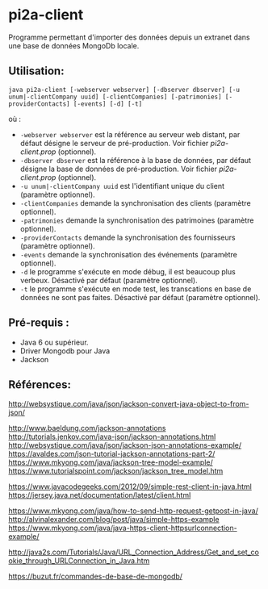# pi2a-client

Programme permettant d'importer des données depuis un extranet dans une base de données MongoDb locale.

## Utilisation:
```
java pi2a-client [-webserver webserver] [-dbserver dbserver] [-u unum|-clientCompany uuid] [-clientCompanies] [-patrimonies] [-providerContacts] [-events] [-d] [-t] 
```
où :
* ```-webserver webserver``` est la référence au serveur web distant, par défaut désigne le serveur de pré-production. Voir fichier *pi2a-client.prop* (optionnel).
* ```-dbserver dbserver``` est la référence à la base de données, par défaut désigne la base de données de pré-production. Voir fichier *pi2a-client.prop* (optionnel).
* ```-u unum|-clientCompany uuid``` est l'identifiant unique du client (paramètre optionnel).
* ```-clientCompanies``` demande la synchronisation des clients (paramètre optionnel).
* ```-patrimonies``` demande la synchronisation des patrimoines (paramètre optionnel).
* ```-providerContacts``` demande la synchronisation des fournisseurs (paramètre optionnel).
* ```-events``` demande la synchronisation des événements (paramètre optionnel).
* ```-d``` le programme s'exécute en mode débug, il est beaucoup plus verbeux. Désactivé par défaut (paramètre optionnel).
* ```-t``` le programme s'exécute en mode test, les transcations en base de données ne sont pas faites. Désactivé par défaut (paramètre optionnel).

## Pré-requis :
- Java 6 ou supérieur.
- Driver Mongodb pour Java
- Jackson

## Références:

http://websystique.com/java/json/jackson-convert-java-object-to-from-json/

http://www.baeldung.com/jackson-annotations
http://tutorials.jenkov.com/java-json/jackson-annotations.html
http://websystique.com/java/json/jackson-json-annotations-example/
https://avaldes.com/json-tutorial-jackson-annotations-part-2/
https://www.mkyong.com/java/jackson-tree-model-example/
https://www.tutorialspoint.com/jackson/jackson_tree_model.htm

https://www.javacodegeeks.com/2012/09/simple-rest-client-in-java.html
https://jersey.java.net/documentation/latest/client.html

https://www.mkyong.com/java/how-to-send-http-request-getpost-in-java/
http://alvinalexander.com/blog/post/java/simple-https-example
https://www.mkyong.com/java/java-https-client-httpsurlconnection-example/

http://java2s.com/Tutorials/Java/URL_Connection_Address/Get_and_set_cookie_through_URLConnection_in_Java.htm

https://buzut.fr/commandes-de-base-de-mongodb/

